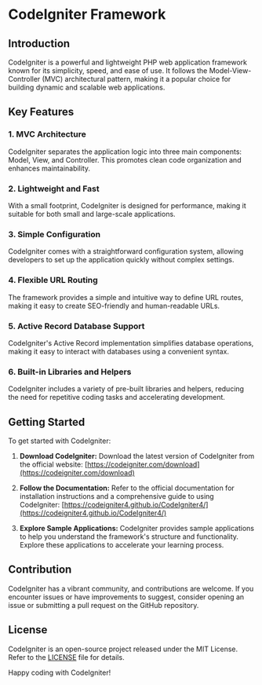 # CodeIgniter Framework

## Introduction

CodeIgniter is a powerful and lightweight PHP web application framework known for its simplicity, speed, and ease of use. It follows the Model-View-Controller (MVC) architectural pattern, making it a popular choice for building dynamic and scalable web applications.

## Key Features

### 1. MVC Architecture

CodeIgniter separates the application logic into three main components: Model, View, and Controller. This promotes clean code organization and enhances maintainability.

### 2. Lightweight and Fast

With a small footprint, CodeIgniter is designed for performance, making it suitable for both small and large-scale applications.

### 3. Simple Configuration

CodeIgniter comes with a straightforward configuration system, allowing developers to set up the application quickly without complex settings.

### 4. Flexible URL Routing

The framework provides a simple and intuitive way to define URL routes, making it easy to create SEO-friendly and human-readable URLs.

### 5. Active Record Database Support

CodeIgniter's Active Record implementation simplifies database operations, making it easy to interact with databases using a convenient syntax.

### 6. Built-in Libraries and Helpers

CodeIgniter includes a variety of pre-built libraries and helpers, reducing the need for repetitive coding tasks and accelerating development.

## Getting Started

To get started with CodeIgniter:

1. **Download CodeIgniter:**
   Download the latest version of CodeIgniter from the official website: [https://codeigniter.com/download](https://codeigniter.com/download)

2. **Follow the Documentation:**
   Refer to the official documentation for installation instructions and a comprehensive guide to using CodeIgniter: [https://codeigniter4.github.io/CodeIgniter4/](https://codeigniter4.github.io/CodeIgniter4/)

3. **Explore Sample Applications:**
   CodeIgniter provides sample applications to help you understand the framework's structure and functionality. Explore these applications to accelerate your learning process.

## Contribution

CodeIgniter has a vibrant community, and contributions are welcome. If you encounter issues or have improvements to suggest, consider opening an issue or submitting a pull request on the GitHub repository.

## License

CodeIgniter is an open-source project released under the MIT License. Refer to the [LICENSE](https://github.com/codeigniter4/CodeIgniter4/blob/develop/LICENSE) file for details.

Happy coding with CodeIgniter!

